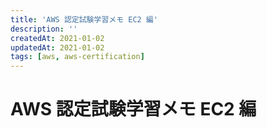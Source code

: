 ```yaml
---
title: 'AWS 認定試験学習メモ EC2 編'
description: ''
createdAt: 2021-01-02
updatedAt: 2021-01-02
tags: [aws, aws-certification]
---
```


# AWS 認定試験学習メモ EC2 編
